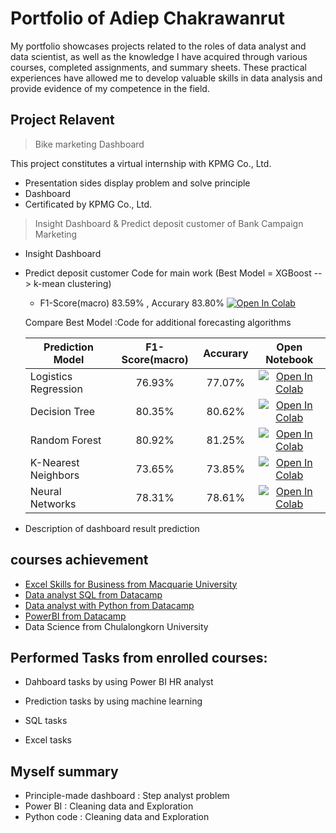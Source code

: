 # Portfolio of Adiep Chakrawanrut
My portfolio showcases projects related to the roles of data analyst and data scientist, as well as the knowledge I have acquired through various courses, completed assignments, and summary sheets. These practical experiences have allowed me to develop valuable skills in data analysis and provide evidence of my competence in the field.

## Project Relavent
>Bike marketing Dashboard  

This project constitutes a virtual internship with KPMG Co., Ltd.
 - Presentation sides display problem and solve principle
 - Dashboard
 - Certificated by KPMG Co., Ltd. 



>Insight Dashboard & Predict deposit customer of Bank Campaign Marketing 
- Insight Dashboard
- Predict deposit customer
  Code for main work (Best Model = XGBoost --> k-mean clustering)
  - F1-Score(macro) 83.59% , Accurary 83.80% [![Open In Colab](https://colab.research.google.com/assets/colab-badge.svg)](https://colab.research.google.com/gist/PunAditep/b450be991e41594168ccd84b5df89baf/project2_bank-marketing.ipynb)
  
  Compare Best Model :Code for additional forecasting algorithms  
    
  | Prediction Model | F1-Score(macro) | Accurary | Open Notebook   |
  | ---------------- |:--------------: | :--------:|:--------------:|
  | Logistics Regression |76.93%       |77.07%     |       [![Open In Colab](https://colab.research.google.com/assets/colab-badge.svg)](https://colab.research.google.com/gist/PunAditep/7e6e40fc417e9636619dc27f055a2b8d/logistic-regrssion-project2.ipynb)         |
  | Decision Tree        |80.35%       |80.62%     |     [![Open In Colab](https://colab.research.google.com/assets/colab-badge.svg)](https://colab.research.google.com/gist/PunAditep/a7842103eca3e7396ff76697dc975128/decision-tree-project2.ipynb)              |
  | Random Forest        |80.92%       |81.25%     |   [![Open In Colab](https://colab.research.google.com/assets/colab-badge.svg)](https://colab.research.google.com/gist/PunAditep/2b8f6ab1accc1fec0f09fcca0c658c97/random-forest-project2.ipynb )              |
  | K-Nearest Neighbors  |73.65%       |73.85%     |       [![Open In Colab](https://colab.research.google.com/assets/colab-badge.svg)](https://colab.research.google.com/gist/PunAditep/0af049b756d5444db775f5829fd7dfbf/k-nearest-neighbors-project2.ipynb)         |
  | Neural Networks      |78.31%       |78.61%     |   [![Open In Colab](https://colab.research.google.com/assets/colab-badge.svg)](https://colab.research.google.com/gist/PunAditep/c35c74e6e626d40320039e0f358c9005/neural-networks-project2.ipynb)             |



 - Description of dashboard result prediction 
    


## courses achievement
- [Excel Skills for Business from Macquarie University](https://www.coursera.org/account/accomplishments/certificate/DLKQNTTXAXEV)
- [Data analyst SQL from Datacamp](https://www.datacamp.com/statement-of-accomplishment/track/16876bab1a44c75c22b88bb478e83807e5c2bf48)
- [Data analyst with Python from Datacamp](https://www.datacamp.com/statement-of-accomplishment/track/d7c497cde94b535856afa1b66aafcc2100b4b2ae)
- [PowerBI from Datacamp](https://www.datacamp.com/statement-of-accomplishment/track/6c1e5e05b4ff2cb0028640240775c6da6bed4e70)
- Data Science from Chulalongkorn University

## Performed Tasks from enrolled courses:
- Dahboard tasks by using Power BI 
  HR analyst
- Prediction tasks by using machine learning

- SQL tasks
  
- Excel tasks
 
 
 
## Myself summary
 - Principle-made dashboard : Step analyst problem
 - Power BI : Cleaning data and Exploration
 - Python code : Cleaning data and Exploration
 




